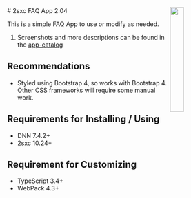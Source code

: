<image src="app-icon.png" width="25%" align="right">
# 2sxc FAQ App 2.04

This is a simple FAQ App to use or modify as needed. 

1. Screenshots and more descriptions can be found in the [app-catalog](https://2sxc.org/en/apps/app/faq-with-categories-and-filtering)

## Recommendations

* Styled using Bootstrap 4, so works with Bootstrap 4. Other CSS frameworks will require some manual work.

## Requirements for Installing / Using

* DNN 7.4.2+
* 2sxc 10.24+

## Requirement for Customizing

* TypeScript 3.4+
* WebPack 4.3+